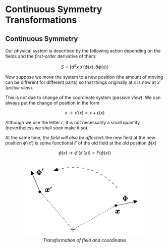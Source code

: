 # Continuous Symmetry Transformations

## Continuous Symmetry

Our physical system is described by the following action depending on the fields and the *first-order* derivative of them:

$$
S=\int d^dx \,
\mathcal{L}(\phi (x),\partial \phi (x))
$$

Now suppose we *move* the system to a new position (the amount of moving can be different for different parts) so that things originally at $x$ is now at $x'$ (*active view*). 

This is *not* due to change of the coordinate system (*passive view*). We can always put the change of
position in the form

$$
x\to x'(x)=x+\epsilon (x)
$$

Although we use the letter $\epsilon$, it is not necessarily a small quantity (nevertheless we shall soon make it so). 

At the same time, *the field will also be affected*: the new field at the new position $\phi' \left(x'\right)$ is some functional $F$ of the old field at the old position $\phi (x)$

$$
\phi (x)\to \phi' \left(x'(x)\right)=F(\phi (x))
$$

<center>

![image](field_trans.png)   
*Transformation of field and coordinates*

</center>



